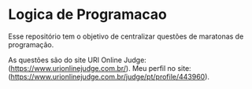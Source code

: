 # Logica de Programacao
 Esse repositório tem o objetivo de centralizar questões de maratonas de programação. 
 
 As questões são do site URI Online Judge: (https://www.urionlinejudge.com.br/).
 Meu perfil no site: (https://www.urionlinejudge.com.br/judge/pt/profile/443960).